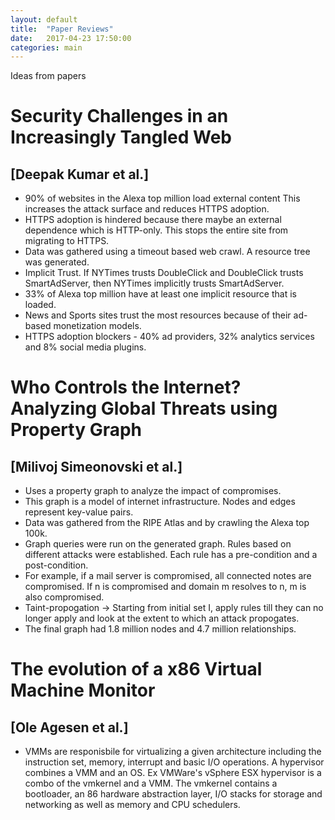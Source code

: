```yaml
---
layout: default
title:  "Paper Reviews"
date:   2017-04-23 17:50:00
categories: main
---
```


Ideas from papers

# Security Challenges in an Increasingly Tangled Web 
## [Deepak Kumar et al.]
  * 90% of websites in the Alexa top million load external content This increases the attack surface and reduces HTTPS adoption.
  * HTTPS adoption is hindered because there maybe an external dependence which is HTTP-only. This stops the entire site from migrating to HTTPS.
  * Data was gathered using a timeout based web crawl. A resource tree was generated.
  * Implicit Trust. If NYTimes trusts DoubleClick and DoubleClick trusts SmartAdServer, then NYTimes implicitly trusts SmartAdServer.
  * 33% of Alexa top million have at least one implicit resource that is loaded.
  * News and Sports sites trust the most resources because of their ad-based monetization models.
  * HTTPS adoption blockers - 40% ad providers, 32% analytics services and 8% social media plugins.
  
# Who Controls the Internet? Analyzing Global Threats using Property Graph
## [Milivoj Simeonovski et al.]
  * Uses a property graph to analyze the impact of compromises.
  * This graph is a model of internet infrastructure. Nodes and edges represent key-value pairs.
  * Data was gathered from the RIPE Atlas and by crawling the Alexa top 100k.
  * Graph queries were run on the generated graph. Rules based on different attacks were established. Each rule has a pre-condition and a post-condition.
  * For example, if a mail server is compromised, all connected notes are compromised. If n is compromised and domain m resolves to n, m is also compromised.
  * Taint-propogation -> Starting from initial set I, apply rules till they can no longer apply and look at the extent to which an attack propogates.
  * The final graph had 1.8 million nodes and 4.7 million relationships.

# The evolution of a x86 Virtual Machine Monitor
## [Ole Agesen et al.]
  * VMMs are responisbile for virtualizing a given architecture including the instruction set, memory, interrupt and basic I/O operations. A hypervisor combines a VMM and an OS. Ex VMWare's vSphere ESX hypervisor is a combo of the vmkernel and a VMM. The vmkernel contains a bootloader, an 86 hardware abstraction layer, I/O stacks for storage and networking as well as memory and CPU schedulers.
